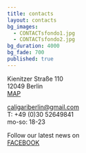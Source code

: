 ```yaml
---
title: contacts
layout: contacts
bg_images: 
  - CONTACTsfondo1.jpg
  - CONTACTsfondo2.jpg
bg_duration: 4000
bg_fade: 700
published: true
---
```


Kienitzer Straße 110  
12049 Berlin  
[MAP](https://goo.gl/maps/pzdqPVSqQTG2)  

caligariberlin@gmail.com  
T: +49 (0)30 52649841  
mo-so: 18-23  

Follow our latest news on  
[FACEBOOK](http://facebook.com/caligariberlin)
